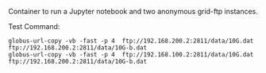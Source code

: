 Container to run a Jupyter notebook and two anonymous grid-ftp instances.

Test Command:

~~~
globus-url-copy -vb -fast -p 4  ftp://192.168.200.2:2811/data/10G.dat ftp://192.168.200.2:2811/data/10G-b.dat
globus-url-copy -vb -fast -p 4  ftp://192.168.100.2:2811/data/10G.dat ftp://192.168.200.2:2811/data/10G-b.dat
~~~

